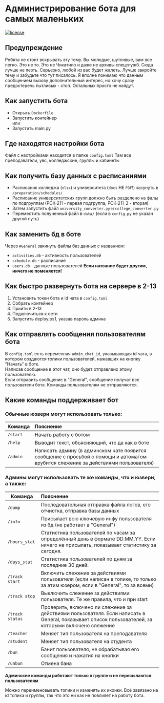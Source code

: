 # Администрирование бота для самых маленьких

[![license](https://img.shields.io/badge/🖥️-Ссылка_на_бота-77dd77)](https://t.me/tks_schedule_bot)  

## Предупреждение
Ребята не стоит вскрывать эту тему. Вы молодые, шутливые, вам все легко. Это не то. Это не Чикатило и даже не архивы спецслужб. Сюда лучше не лезть. Серьезно, любой из вас будет жалеть. Лучше закройте тему и забудьте что тут писалось. Я вполне понимаю что данным сообщением вызову дополнительный интерес, но хочу сразу предостеречь пытливых - стоп. Остальных просто не найдут.

## Как запустить бота
* Открыть `Dockerfile`
* Запустить контейнер  
или
* Запустить main.py

## Где находятся настройки бота
Файл с настройками находится в папке `config.toml`
Там все преподаватели, увс, колледжские, группы и кабинеты

## Как получить базу данных с расписаниями
* Расписания колледжа (`xlsx`) и университета (`docs` НЕ `PDF`!) засунуть в `/preparation/schedules/`
* Расписание университетских групп должно быть разделено на фалы по подгруппам (РСК-211 - первая подгруппа, РСК-211_2 - вторая)
* Затем запустить файл `university_converter.py` и `college_converter.py`
* Переместить полученный файл в `data/` (если в `config.py` не указан другой путь)

## Как заменить бд в боте
Через `#General` закинуть файлы баз данных с названием:
   * `activities.db` - активность пользователей  
   * `schedule.db` - расписание
   * `users.db` - данные пользователей
   __Если название будет другим, ничего не поменяется!__

## Как быстро развернуть бота на сервере в 2-13
1. Установить токен бота и id чата в `config.toml`
2. Собрать контейнер
3. Прийти в 2-13
4. Подключиться к сети
5. Запустить deploy.ps1, указав пароль админа

## Как отправлять сообщения пользователям бота
В `config.toml` есть переменная `admin_chat_id`, указывающая id чата,
в котором создаются топики пользователей, нажавших на кнопку "Начать" в боте.  
Написав сообщение в этот чат, оно будет отправлено этому пользователю.  
Если отправить сообщение в "General", сообщение получат все пользователи бота.
Команды пользователям не отправляются.

## Какие команды поддерживает бот
### Обычные юзвери могут использовать только:
| Команда   | Пояснение                                                                                                                          |
|-----------|:-----------------------------------------------------------------------------------------------------------------------------------|
| `/start`  | Начать работу с ботом                                                                                                              |
| `/help`   | Выводит текст, объясняющий, что да как в боте                                                                                      |
| `/admin`  | Написать админу (в админском чате появится сообщение с просьбой о помощи и автоматом врубится слежение за действиями пользователя) |


### Админы могут использовать те же команды, что и юзвери, а также:
| Команда         | Пояснение                                                                                                                                           |
|-----------------|:----------------------------------------------------------------------------------------------------------------------------------------------------|
| `/dump`         | Последовательная отправка файла логов, его отчистка, отправка базы данных                                                                           |
| `/info`         | Присылает всю ключевую инфу пользователя из бд (не работает в "General")                                                                            |
| `/hours_stat`   | Статистика пользователей по часам за определённый день в формате DD.MM.YY. Если ничего не присылать, показывает статистику за сегодня.              |
| `/days_stat`    | Статистика пользователей по дням за последние 30 дней.                                                                                              |
| `/track start`  | Включить слежение за действиями пользователя (если написан в топике, то только за этим юзером, если в "General", то за всеми)                       |
| `/track stop`   | Выключить слежение за действиями пользователя. Те же правила, что и при start                                                                       |
| `/track status` | Проверить, включено ли слежение за действиями пользователя. Если написать в General, показывает список пользователей, за которыми включено слежение |
| `/teacher`      | Меняет тип пользователя на преподавателя                                                                                                            |
| `/student`      | Меняет тип пользователя на студента                                                                                                                 |
| `/bun`          | Банит пользователя, не обрабатывая его сообщения и нажатия на кнопки                                                                                |
| `/unbun`        | Отмена бана                                                                                                                                         |
  
__Админские команды работают только в группе и не пересылаются пользователям__

Можно переименовывать топики и изменять их иконки. Всё завязано на id топика и группы, так что это ни как не повлияет на работу бота.
